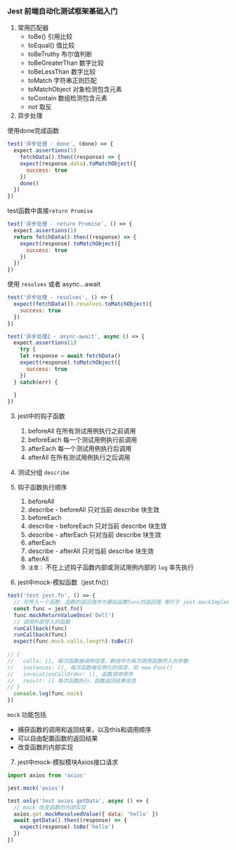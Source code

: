 ### Jest 前端自动化测试框架基础入门

1. 常用匹配器
   - toBe() 引用比较
   - toEqual() 值比较
   - toBeTruthy 布尔值判断
   - toBeGreaterThan 数字比较
   - toBeLessThan 数字比较
   - toMatch 字符串正则匹配
   - toMatchObject 对象检测包含元素
   - toContain 数组检测包含元素
   - not 取反
2. 异步处理

使用done完成函数

```javascript
test('异步处理 - done', (done) => {
  expect.assertions(1)
	fetchData().then((response) => {
    expect(response.data).toMatchObject({
      success: true
    })
    done()
  })
})
```

test函数中直接`return Promise`

```js
test('异步处理 - return Promise', () => {
  expect.assertions(1)
  return fetchData().then((response) => {
    expect(response).toMatchObject({
      success: true
    })
  })
})
```

使用 `resolves` 或者 async...await

```javascript
test('异步处理 - resolves', () => {
  expect(fetchData()).resolves.toMatchObject({
    success: true
  })
})

test('异步处理2 - async-await', async () => {
  expect.assertions(1)
	try {
    let response = await fetchData()
    expect(response).toMatchObject({
      success: true
    })
  } catch(err) {
    
  }
})
```

3. jest中的钩子函数
   1. beforeAll 在所有测试用例执行之前调用
   2. beforeEach 每一个测试用例执行前调用
   3. afterEach 每一个测试用例执行后调用
   4. afterAll 在所有测试用例执行之后调用

4. 测试分组 `describe`
5. 钩子函数执行顺序
   1. beforeAll
   2. describe - beforeAll 只对当前 describe 块生效
   3. beforeEach
   4. describe - beforeEach 只对当前 describe 块生效
   5. describe - afterEach 只对当前 describe 块生效
   6. afterEach
   7. describe - afterAll 只对当前 describe 块生效
   8. afterAll
   9. `注意：` 不在上述钩子函数内部或测试用例内部的 `log` 率先执行
6. jest中mock-模拟函数（jest.fn()）

```javascript
test('test jest.fn', () => {
  // 可传入一个函数，函数的返回值作为模拟函数func的返回值 等价于 jest.mockImplementation(() => 'dell')
  const func = jest.fn()
  func.mockReturnValueOnce('Dell')
  // 调用外部导入的函数
  runCallback(func)
  runCallback(func)
  expect(func.mock.calls.length).toBe(2)
  
// { 
//   calls: [], 每次函数被调用信息，数组中为每次调用函数传入的参数
//   instances: [], 每次函数被实例化的信息，如 new Func()
//   invocationCallOrder: [], 函数调用顺序
//   result: [] 每次函数执行，函数返回结果信息
// }
  console.log(func.mock)
})
```

`mock` 功能包括

- 捕获函数的调用和返回结果，以及this和调用顺序
- 可以自由配置函数的返回结果
- 改变函数的内部实现

7. jest中mock-模拟模块Axios接口请求

```javascript
import axios from 'axios'

jest.mock('axios')

test.only('test axios getData', async () => {
  // mock 改变函数的内部实现
  axios.get.mockResolvedValue({ data: 'hello' })
  await getData().then((response) => {
    expect(response).toBe('hello')
  })
})
```



